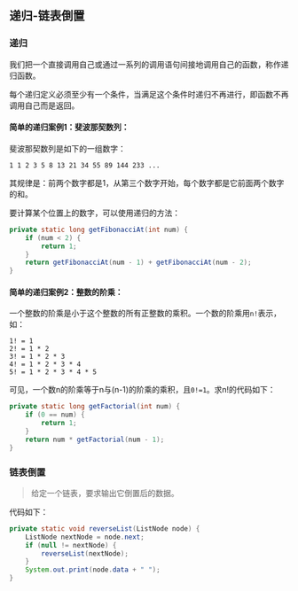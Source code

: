 ## 递归-链表倒置

### 递归

我们把一个直接调用自己或通过一系列的调用语句间接地调用自己的函数，称作递归函数。

每个递归定义必须至少有一个条件，当满足这个条件时递归不再进行，即函数不再调用自己而是返回。

#### 简单的递归案例1：斐波那契数列：
斐波那契数列是如下的一组数字：
```text
1 1 2 3 5 8 13 21 34 55 89 144 233 ...
```
其规律是：前两个数字都是1，从第三个数字开始，每个数字都是它前面两个数字的和。

要计算某个位置上的数字，可以使用递归的方法：
```java
private static long getFibonacciAt(int num) {
    if (num < 2) {
        return 1;
    }
    return getFibonacciAt(num - 1) + getFibonacciAt(num - 2);
}
```

#### 简单的递归案例2：整数的阶乘：
一个整数的阶乘是小于这个整数的所有正整数的乘积。一个数的阶乘用`n!`表示，如：
```text
1! = 1
2! = 1 * 2
3! = 1 * 2 * 3
4! = 1 * 2 * 3 * 4
5! = 1 * 2 * 3 * 4 * 5
```

可见，一个数n的阶乘等于n与(n-1)的阶乘的乘积，且`0!=1`。求n!的代码如下：
```java
private static long getFactorial(int num) {
    if (0 == num) {
        return 1;
    }
    return num * getFactorial(num - 1);
}
```

### 链表倒置
> 给定一个链表，要求输出它倒置后的数据。

代码如下：
```java
private static void reverseList(ListNode node) {
    ListNode nextNode = node.next;
    if (null != nextNode) {
        reverseList(nextNode);
    }
    System.out.print(node.data + " ");
}
```

